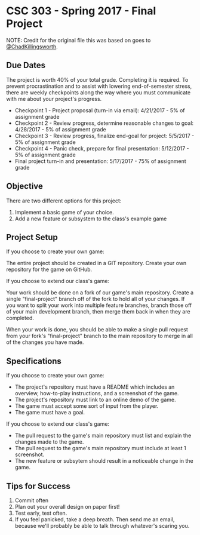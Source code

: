 # CSC 303 - Spring 2017 - Final Project
NOTE: Credit for the original file this was based on goes to [@ChadKillingsworth](https://github.com/ChadKillingsworth).

## Due Dates
The project is worth 40% of your total grade. Completing it is required. To prevent
procrastination and to assist with lowering end-of-semester stress, there are weekly checkpoints
along the way where you must communicate with me about your project's progress.

 * Checkpoint 1 - Project proposal (turn-in via email):                  4/21/2017 - 5% of assignment grade
 * Checkpoint 2 - Review progress, determine reasonable changes to goal: 4/28/2017 - 5% of assignment grade
 * Checkpoint 3 - Review progress, finalize end-goal for project:        5/5/2017  - 5% of assignment grade
 * Checkpoint 4 - Panic check, prepare for final presentation:           5/12/2017 - 5% of assignment grade
 * Final project turn-in and presentation:                               5/17/2017 - 75% of assignment grade

## Objective
There are two different options for this project:
 1. Implement a basic game of your choice. 
 2. Add a new feature or subsystem to the class's example game

## Project Setup
If you choose to create your own game:

The entire project should be created in a GIT repository. Create your own repository for the game on GitHub.

If you choose to extend our class's game:

Your work should be done on a fork of our game's main repository. Create a single "final-project" branch off of the fork to hold all 
of your changes. If you want to split your work into multiple feature branches, branch those off of your main development branch, then 
merge them back in when they are completed. 

When your work is done, you should be able to make a single pull request from your fork's "final-project" branch to the main repository
to merge in all of the changes you have made.

## Specifications
If you choose to create your own game:
 * The project's repository must have a README which includes an overview, how-to-play instructions, and a screenshot of the game.
 * The project's repository must link to an online demo of the game.
 * The game must accept some sort of input from the player.
 * The game must have a goal.

If you choose to extend our class's game:
 * The pull request to the game's main repository must list and explain the changes made to the game.
 * The pull request to the game's main repository must include at least 1 screenshot.
 * The new feature or subsytem should result in a noticeable change in the game.

## Tips for Success
 1. Commit often
 2. Plan out your overall design on paper first!
 3. Test early, test often.
 4. If you feel panicked, take a deep breath. Then send me an email, because we'll probably be able to talk through whatever's scaring you.

